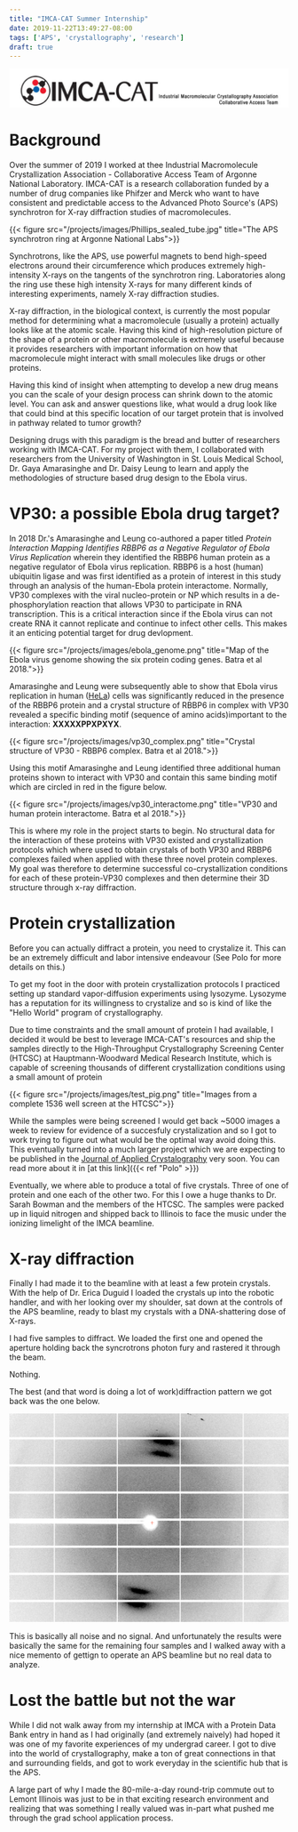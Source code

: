 ```yaml
---
title: "IMCA-CAT Summer Internship"
date: 2019-11-22T13:49:27-08:00
tags: ['APS', 'crystallography', 'research']
draft: true
---
```


![](/projects/images/imca.png)

# Background

Over the summer of 2019 I worked at thee Industrial
Macromolecule Crystallization Association - Collaborative
Access Team of Argonne National Laboratory. IMCA-CAT
is a research collaboration funded by a number of
drug companies like Phifzer and Merck who want to have
consistent and predictable access to the Advanced
Photo Source's (APS) synchrotron for X-ray diffraction studies of macromolecules.

{{< figure src="/projects/images/Phillips_sealed_tube.jpg"
title="The APS synchrotron ring at Argonne National Labs">}}

Synchrotrons, like the APS, use powerful magnets to bend
high-speed electrons around their circumference which produces extremely high-intensity X-rays on the tangents of the synchrotron ring. Laboratories along the ring use these high intensity X-rays for many different kinds of interesting experiments, namely X-ray diffraction studies.

X-ray diffraction, in the biological context, is currently the most popular method for determining what a macromolecule (usually a protein) actually looks like at the atomic scale. Having this kind of high-resolution picture of the shape of a protein or other macromolecule
is extremely useful because it provides researchers with important information on how that macromolecule might interact with small molecules like drugs or other proteins. 

Having this kind of insight when attempting to develop a new drug means you can
the scale of your design process can shrink down to the atomic level. 
You can ask and answer questions like, what would a drug look like that could 
bind at this specific location of our target protein that is involved in 
pathway related to tumor growth?

Designing drugs with this paradigm is the bread and butter of researchers 
working with IMCA-CAT. For my project with them, I collaborated with 
researchers from the University of Washington in St. Louis Medical 
School, Dr. Gaya Amarasinghe and Dr. Daisy Leung to learn and apply the
 methodologies of structure based drug design to the Ebola virus.

# VP30: a possible Ebola drug target?

In 2018 Dr.'s Amarasinghe and Leung co-authored a paper
titled *Protein Interaction Mapping Identifies RBBP6 as a Negative Regulator of Ebola Virus Replication* wherein 
they identified the RBBP6 human protein as a negative
regulator of Ebola virus replication. RBBP6 is a host (human) ubiquitin ligase and was first identified as a protein of interest in this study through an analysis of the human-Ebola protein interactome. Normally, VP30 complexes with the viral nucleo-protein or NP
which results in a de-phosphorylation reaction that allows VP30 to participate in RNA transcription. This is a critical interaction since if the Ebola virus can not create RNA it cannot replicate and continue to infect other cells. This makes it an enticing potential target for drug devlopment. 

{{< figure src="/projects/images/ebola_genome.png"
title="Map of the Ebola virus genome showing the six protein coding genes. Batra et al 2018.">}}

Amarasinghe and Leung were subsequently able to show that
Ebola virus replication in human ([HeLa](https://en.wikipedia.org/wiki/HeLa)) cells was significantly reduced in the presence of the RBBP6 protein and a crystal structure of RBBP6 in complex with VP30 revealed a specific binding motif (sequence of amino acids)important to the interaction: **XXXXXPPXPXYX**. 

{{< figure src="/projects/images/vp30_complex.png"
title="Crystal structure of VP30 - RBBP6 complex. Batra et al 2018.">}}

Using this motif Amarasinghe and Leung identified three additional human proteins shown to interact with VP30 and contain this same binding motif which are circled in red in the figure below. 

{{< figure src="/projects/images/vp30_interactome.png"
title="VP30 and human protein interactome. Batra et al 2018.">}}

This is where my role in the project starts to begin. No structural data for the interaction of
these proteins with VP30 existed and crystallization protocols which where used to obtain
crystals of both VP30 and RBBP6 complexes failed when applied with these three novel protein
complexes. My goal was therefore to determine successful co-crystallization conditions for each of
these protein-VP30 complexes and then determine their 3D structure through x-ray diffraction. 

# Protein crystallization

Before you can actually diffract a protein, you need to crystalize it. This can be an extremely difficult and labor intensive endeavour (See Polo for more details on this.) 

To get my foot in the door with protein crystallization
protocols I practiced setting up standard vapor-diffusion
experiments using lysozyme. Lysozyme has a reputation for its willingness to crystalize and so is kind of like the "Hello World" program of crystallography. 

Due to time constraints and the small amount of protein I had available, I decided it would be best
to leverage IMCA-CAT's resources and ship the samples directly to the High-Throughput Crystallography Screening Center (HTCSC) at Hauptmann-Woodward Medical Research Institute, which is capable of screening thousands of different crystallization conditions using a small amount of protein 

{{< figure src="/projects/images/test_pig.png"
title="Images from a complete 1536 well screen at the HTCSC">}}

While the samples were being screened I would get back ~5000 images a week to
review for evidence of a succesfuly crystalization and so I got to work
trying to figure out what would be the optimal way avoid doing this. This
eventually turned into a much larger project which we are expecting to be published
in the [Journal of Applied Crystalography](https://journals.iucr.org/j/) very soon. You can read more about it
in [at this link]({{< ref "Polo" >}})


Eventually, we where able to produce a total of five crystals. Three of one of
protein and one each of the other two. For this I owe a huge thanks to Dr. Sarah
Bowman and the members of the HTCSC. The samples were packed up in liquid nitrogen
and shipped back to Illinois to face the music under the ionizing limelight of the
IMCA beamline. 

# X-ray diffraction

Finally I had made it to the beamline with at least
a few protein crystals. With the help of Dr. Erica Duguid I loaded the crystals up into the robotic handler, and with her looking over my shoulder, sat down at the controls of the APS beamline, ready to blast my crystals with a DNA-shattering dose of X-rays. 

I had five samples to diffract. We loaded the first one
and opened the aperture holding back the syncrotrons
photon fury and rastered it through the beam.

Nothing.

The best (and that word is doing a lot of work)diffraction pattern we got back was the one below. 

![](/projects/images/diff1.png)

This is basically all noise and no signal. And unfortunately the results were basically the same for
the remaining four samples and I walked away with a
nice memento of gettign to operate an APS beamline
but no real data to analyze.

# Lost the battle but not the war

While I did not walk away from my internship at IMCA with a Protein Data
Bank entry in hand as I had originally (and extremely naively) had hoped it was
one of my favorite experiences of my undergrad career. I got to dive into the
world of crystallography, make a ton of great connections in that and surrounding
fields, and got to work everyday in the scientific hub that is the APS. 

A large part of why I made the 80-mile-a-day round-trip commute out to
Lemont Illinois was just to be in that exciting research environment and
realizing that was something I really valued was in-part what pushed me through
the grad school application process. 



